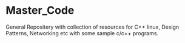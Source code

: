 # Master_Code
General Repositery with collection of resources for C++ linux, Design Patterns, Networking etc with some sample c/c++ programs.

